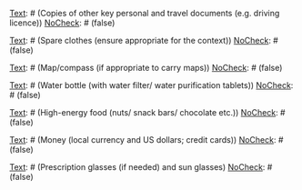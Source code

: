 [Text]: # (Pack grab bag in time of heightened risk)
[NoCheck]: # (false)

[Text]: # (Plan day/night escape routes)
[NoCheck]: # (false)

[Text]: # (Leave grab bag next to planned escape route)
[NoCheck]: # (false)

[Text]: # (Try to keep under 15kg)
[NoCheck]: # (false)

[Text]: # (To Pack)
[NoCheck]: # (true)

[Text]: # (Passport/ID - with multi-entry visas)
[NoCheck]: # (false)

[Text]: # (Copies of other key personal and travel documents  (e.g. driving licence))
[NoCheck]: # (false)

[Text]: # (List of emergency contacts and addresses)
[NoCheck]: # (false)

[Text]: # (First aid kit including prescription medicines and medical prescriptions)
[NoCheck]: # (false)

[Text]: # (Swiss army knife)
[NoCheck]: # (false)

[Text]: # (Spare clothes (ensure appropriate for the context))
[NoCheck]: # (false)

[Text]: # (Map/compass (if appropriate to carry maps))
[NoCheck]: # (false)

[Text]: # (Water bottle  (with water filter/ water purification tablets))
[NoCheck]: # (false)

[Text]: # (High-energy food (nuts/ snack bars/ chocolate etc.))
[NoCheck]: # (false)

[Text]: # (Mobile phone, charger and pre-paid scratch cards if necessary)
[NoCheck]: # (false)

[Text]: # (Torch and batteries)
[NoCheck]: # (false)

[Text]: # (Candle)
[NoCheck]: # (false)

[Text]: # (Strong string/wire)
[NoCheck]: # (false)

[Text]: # (Money (local currency and US dollars; credit cards))
[NoCheck]: # (false)

[Text]: # (Travelling tooth brush/paste and soap)
[NoCheck]: # (false)

[Text]: # (Waterproof clothing)
[NoCheck]: # (false)

[Text]: # (Insect repellent/Sun-cream)
[NoCheck]: # (false)

[Text]: # (Pen and paper)
[NoCheck]: # (false)

[Text]: # (Prescription glasses (if needed) and sun glasses)
[NoCheck]: # (false)

[Text]: # (Matches)
[NoCheck]: # (false)

[Text]: # (Condoms - can be useful for keeping things dry)
[NoCheck]: # (false)

[Text]: # (Phrase book)
[NoCheck]: # (false)

[Text]: # (A head covering)
[NoCheck]: # (false)

[Text]: # (Hand-held mirror)
[NoCheck]: # (false)

[Text]: # (Radio)
[NoCheck]: # (false)

[Text]: # (Satellite phone and charger)
[NoCheck]: # (false)